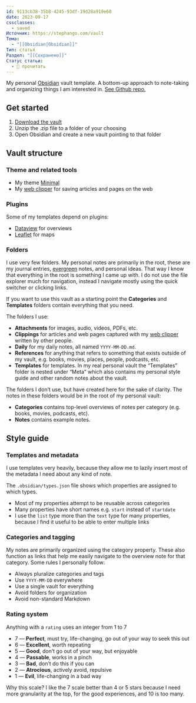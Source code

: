 ```yaml
---
id: 9113cb38-35b8-4245-93df-19d28a919e60
date: 2023-09-17
cssclasses:
  - saved
Источник: https://stephango.com/vault
Тема:
  - "[[Obsidian|Obsidian]]"
Тип: статья
Раздел: "[[Сохранено]]"
Статус статьи:
  - 📖 прочитать
---
```



My personal [Obsidian](https://stephango.com/obsidian) vault template. A bottom-up approach to note-taking and organizing things I am interested in. [See Github repo.](https://github.com/kepano/kepano-obsidian)

## Get started

1. [Download the vault](https://github.com/kepano/kepano-obsidian/archive/refs/heads/main.zip)
2. Unzip the .zip file to a folder of your choosing
3. Open Obsidian and create a new vault pointing to that folder

## Vault structure

### Theme and related tools

* My theme [Minimal](https://stephango.com/minimal)
* My [web clipper](https://stephango.com/obsidian-web-clipper) for saving articles and pages on the web

### Plugins

Some of my templates depend on plugins:

* [Dataview](https://github.com/blacksmithgu/obsidian-dataview) for overviews
* [Leaflet](https://github.com/javalent/obsidian-leaflet) for maps

### Folders

I use very few folders. My personal notes are primarily in the root, these are my journal entries, [evergreen](https://stephango.com/evergreen-notes) notes, and personal ideas. That way I know that everything in the root is something I came up with. I do not use the file explorer much for navigation, instead I navigate mostly using the quick switcher or clicking links.

If you want to use this vault as a starting point the **Categories** and **Templates** folders contain everything that you need.

The folders I use:

* **Attachments** for images, audio, videos, PDFs, etc.
* **Clippings** for articles and web pages captured with my [web clipper](https://stephango.com/obsidian-web-clipper) written by other people.
* **Daily** for my daily notes, all named `YYYY-MM-DD.md`.
* **References** for anything that refers to something that exists outside of my vault, e.g. books, movies, places, people, podcasts, etc.
* **Templates** for templates. In my real personal vault the “Templates” folder is nested under “Meta” which also contains my personal style guide and other random notes about the vault.

The folders I don’t use, but have created here for the sake of clarity. The notes in these folders would be in the root of my personal vault:

* **Categories** contains top-level overviews of notes per category (e.g. books, movies, podcasts, etc).
* **Notes** contains example notes.

## Style guide

### Templates and metadata

I use templates very heavily, because they allow me to lazily insert most of the metadata I need about any kind of note.

The `.obsidian/types.json` file shows which properties are assigned to which types.

* Most of my properties attempt to be reusable across categories
* Many properties have short names e.g. `start` instead of `startdate`
* I use the `list` type more than the `text` type for many properties, because I find it useful to be able to enter multiple links

### Categories and tagging

My notes are primarily organized using the category property. These also function as links that help me easily navigate to the overview note for that category. Some rules I personally follow:

* Always pluralize categories and tags
* Use `YYYY-MM-DD` everywhere
* Use a single vault for everything
* Avoid folders for organization
* Avoid non-standard Markdown

### Rating system

Anything with a `rating` uses an integer from 1 to 7

* 7 — **Perfect**, must try, life-changing, go out of your way to seek this out
* 6 — **Excellent**, worth repeating
* 5 — **Good**, don’t go out of your way, but enjoyable
* 4 — **Passable**, works in a pinch
* 3 — **Bad**, don’t do this if you can
* 2 — **Atrocious**, actively avoid, repulsive
* 1 — **Evil**, life-changing in a bad way

Why this scale? I like the 7 scale better than 4 or 5 stars because I need more granularity at the top, for the good experiences, and 10 is too many.



